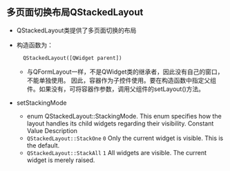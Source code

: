 ## 多页面切换布局QStackedLayout
- QStackedLayout类提供了多页面切换的布局
- 构造函数为：

		QStackedLayout([QWidget parent])

	- 与QFormLayout一样，不是QWidget类的继承者，因此没有自己的窗口，不能单独使用。 因此，容器作为子控件使用。要在构造函数中指定父组件。如果没有，可将容器作参数，调用父组件的setLayout()方法。
- setStackingMode
	- enum QStackedLayout::StackingMode. This enum specifies how the layout handles its child widgets regarding their visibility. Constant Value Description
	- `QStackedLayout::StackOne` `0` Only the current widget is visible. This is the default.
	- `QStackedLayout::StackAll` `1` All widgets are visible. The current widget is merely raised.
